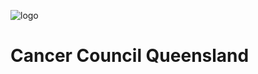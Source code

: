 ![logo](https://cancerqld.org.au/content/themes/ccq/library/images/ccq-logo.png)

# Cancer Council Queensland
